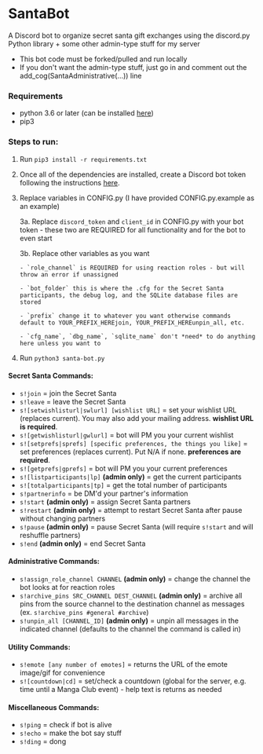 # SantaBot

A Discord bot to organize secret santa gift exchanges using the discord.py Python library + some other admin-type stuff for my server

- This bot code must be forked/pulled and run locally
- If you don't want the admin-type stuff, just go in and comment out the add_cog(SantaAdministrative(...)) line

### Requirements
- python 3.6 or later (can be installed [here](https://www.python.org/downloads/))
- pip3

### Steps to run:
1. Run `pip3 install -r requirements.txt`
2. Once all of the dependencies are installed, create a Discord bot token following the instructions [here](https://github.com/reactiflux/discord-irc/wiki/Creating-a-discord-bot-&-getting-a-token).
3. Replace variables in CONFIG.py (I have provided CONFIG.py.example as an example)

   3a. Replace `discord_token` and `client_id` in CONFIG.py with your bot token - these two are REQUIRED for all functionality and for the bot to even start
   
   3b. Replace other variables as you want
   
       - `role_channel` is REQUIRED for using reaction roles - but will throw an error if unassigned
       
       - `bot_folder` this is where the .cfg for the Secret Santa participants, the debug log, and the SQLite database files are stored
       
       - `prefix` change it to whatever you want otherwise commands default to YOUR_PREFIX_HEREjoin, YOUR_PREFIX_HEREunpin_all, etc.
       
       - `cfg_name`, `dbg_name`, `sqlite_name` don't *need* to do anything here unless you want to
4. Run `python3 santa-bot.py`

#### Secret Santa Commands:

- `s!join` = join the Secret Santa
- `s!leave` = leave the Secret Santa
- `s![setwishlisturl|swlurl] [wishlist URL]` = set your wishlist URL (replaces current). You may also add your mailing address. __wishlist URL is required__.
- `s![getwishlisturl|gwlurl]` = bot will PM you your current wishlist
- `s![setprefs|sprefs] [specific preferences, the things you like]` = set preferences (replaces current). Put N/A if none. __preferences are required__.
- `s![getprefs|gprefs]` = bot will PM you your current preferences
- `s![listparticipants|lp]` **(admin only)** = get the current participants
- `s![totalparticipants|tp]` = get the total number of participants
- `s!partnerinfo` = be DM'd your partner's information
- `s!start` **(admin only)** = assign Secret Santa partners
- `s!restart` **(admin only)** = attempt to restart Secret Santa after pause without changing partners
- `s!pause` **(admin only)** = pause Secret Santa (will require `s!start` and will reshuffle partners)
- `s!end` **(admin only)** = end Secret Santa

#### Administrative Commands:
- `s!assign_role_channel CHANNEL` **(admin only)** = change the channel the bot looks at for reaction roles
- `s!archive_pins SRC_CHANNEL DEST_CHANNEL` **(admin only)** = archive all pins from the source channel to the destination channel as messages (ex. `s!archive_pins #general #archive`)
- `s!unpin_all [CHANNEL_ID]` **(admin only)** = unpin all messages in the indicated channel (defaults to the channel the command is called in)

#### Utility Commands:
- `s!emote [any number of emotes]` = returns the URL of the emote image/gif for convenience
- `s![countdown|cd]` = set/check a countdown (global for the server, e.g. time until a Manga Club event) - help text is returns as needed

#### Miscellaneous Commands:

- `s!ping` = check if bot is alive
- `s!echo` = make the bot say stuff
- `s!ding` = dong
